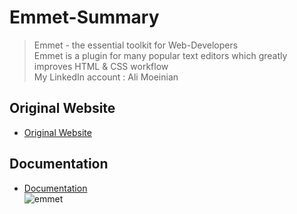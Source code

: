 # Emmet-Summary
> Emmet - the essential toolkit for Web-Developers <br />
> Emmet is a plugin for many popular text editors which greatly improves HTML & CSS workflow <br />
> My LinkedIn account : Ali Moeinian <br />
## Original Website
 - [Original Website](https://emmet.io/)
## Documentation
- [Documentation](https://docs.emmet.io/) <br />
![emmet](https://user-images.githubusercontent.com/83610951/160842705-83cc680b-ee5e-4e54-a8fd-5b17848d88da.jpg)

